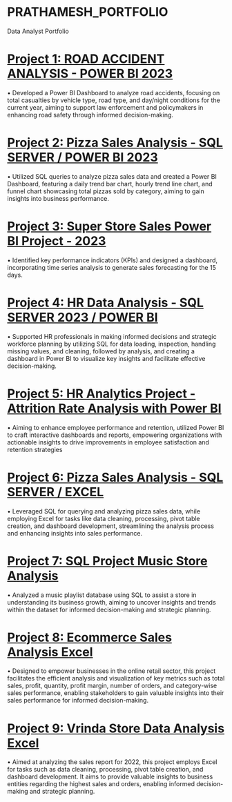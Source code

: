 # PRATHAMESH_PORTFOLIO
Data Analyst Portfolio

# [Project 1: ROAD ACCIDENT ANALYSIS - POWER BI 2023](https://github.com/PRATHAMESH9743/ROAD-ACCIDENT-ANALYSIS/blob/main/README.md)
•	Developed a Power BI Dashboard to analyze road accidents, focusing on total casualties by vehicle type, road type, and day/night conditions for the current year, aiming to support law enforcement and policymakers in enhancing road safety through informed decision-making. 

# [Project 2: Pizza Sales Analysis - SQL SERVER / POWER BI 2023](https://github.com/PRATHAMESH9743/PIZZA-SALES-ANALYSIS/blob/main/README.md)
•	Utilized SQL queries to analyze pizza sales data and created a Power BI Dashboard, featuring a daily trend bar chart, hourly trend line chart, and funnel chart showcasing total pizzas sold by category, aiming to gain insights into business performance.

# [Project 3: Super Store Sales Power BI Project - 2023](https://github.com/PRATHAMESH9743/Super-Store-Sales-/blob/main/README.md)
•	Identified key performance indicators (KPIs) and designed a dashboard, incorporating time series analysis to generate sales forecasting for the 15 days.

# [Project 4: HR Data Analysis - SQL SERVER 2023 / POWER BI](https://github.com/PRATHAMESH9743/hr_data/blob/main/README.md)
•	Supported HR professionals in making informed decisions and strategic workforce planning by utilizing SQL for data loading, inspection, handling missing values, and cleaning, followed by analysis, and creating a dashboard in Power BI to visualize key insights and facilitate effective decision-making.

# [Project 5: HR Analytics Project - Attrition Rate Analysis with Power BI](https://github.com/PRATHAMESH9743/HR-ANALYTICS/blob/main/README.md)
•	Aiming to enhance employee performance and retention, utilized Power BI to craft interactive dashboards and reports, empowering organizations with actionable insights to drive improvements in employee satisfaction and retention strategies


# [Project 6: Pizza Sales Analysis - SQL SERVER / EXCEL](https://github.com/PRATHAMESH9743/Pizza-Sales-Analysis-SQL-Excel/blob/main/README.md)
•	Leveraged SQL for querying and analyzing pizza sales data, while employing Excel for tasks like data cleaning, processing, pivot table creation, and dashboard development, streamlining the analysis process and enhancing insights into sales performance.

# [Project 7: SQL Project Music Store Analysis](https://github.com/PRATHAMESH9743/SQL_Project_Music_Store_Analysis/blob/main/README.md)
•	Analyzed a music playlist database using SQL to assist a store in understanding its business growth, aiming to uncover insights and trends within the dataset for informed decision-making and strategic planning.

# [Project 8: Ecommerce Sales Analysis Excel](https://github.com/PRATHAMESH9743/ECOMMERCE-SALES-ANALYSIS-/blob/main/README.md)
•	Designed to empower businesses in the online retail sector, this project facilitates the efficient analysis and visualization of key metrics such as total sales, profit, quantity, profit margin, number of orders, and category-wise sales performance, enabling stakeholders to gain valuable insights into their sales performance for informed decision-making.

# [Project 9: Vrinda Store Data Analysis Excel](https://github.com/PRATHAMESH9743/Vrinda_store_Analysis/blob/main/README.md)
•	Aimed at analyzing the sales report for 2022, this project employs Excel for tasks such as data cleaning, processing, pivot table creation, and dashboard development. It aims to provide valuable insights to business entities regarding the highest sales and orders, enabling informed decision-making and strategic planning.

